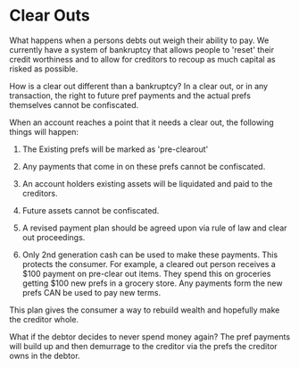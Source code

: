 # Clear Outs



What happens when a persons debts out weigh their ability to pay. We currently have a system of bankruptcy that allows people to 'reset' their credit worthiness and to allow for creditors to recoup as much capital as risked as possible.



How is a clear out different than a bankruptcy? In a clear out, or in any transaction, the right to future pref payments and the actual prefs themselves cannot be confiscated.



When an account reaches a point that it needs a clear out, the following things will happen:



1. The Existing prefs will be marked as 'pre-clearout'

2. Any payments that come in on these prefs cannot be confiscated.

3. An account holders existing assets will be liquidated and paid to the creditors.

4. Future assets cannot be confiscated.

5. A revised payment plan should be agreed upon via rule of law and clear out proceedings.

6. Only 2nd generation cash can be used to make these payments. This protects the consumer. For example, a cleared out person receives a $100 payment on pre-clear out items. They spend this on groceries getting $100 new prefs in a grocery store. Any payments form the new prefs CAN be used to pay new terms.





This plan gives the consumer a way to rebuild wealth and hopefully make the creditor whole.



What if the debtor decides to never spend money again? The pref payments will build up and then demurrage to the creditor via the prefs the creditor owns in the debtor.

